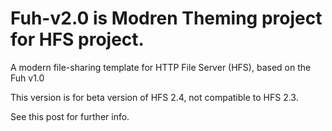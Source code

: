 # Fuh-v2.0 is Modren Theming project for HFS project.

A modern file-sharing template for HTTP File Server (HFS), based on the Fuh v1.0

This version is for beta version of HFS 2.4, not compatible to HFS 2.3.

See this post for further info.



